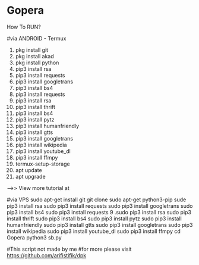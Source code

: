 # Gopera
How To RUN?

#via ANDROID - Termux
1. pkg install git
2. pkg install akad
3. pkg install python
4. pip3 install rsa
5. pip3 install requests
6. pip3 install googletrans
7. pip3 install bs4
8. pip3 install requests 
9. pip3 install rsa
10. pip3 install thrift
11. pip3 install bs4
12. pip3 install pytz
13. pip3 install humanfriendly
14. pip3 install gtts
15. pip3 install googletrans
16. pip3 install wikipedia
17. pip3 install youtube_dl
18. pip3 install ffmpy
19. termux-setup-storage
20. apt update
21. apt upgrade

-->> View more tutorial at 

#via VPS
sudo apt-get install git
git clone 
sudo apt-get python3-pip
sude pip3 install rsa
sudo pip3 install requests
sudo pip3 install googletrans
sudo pip3 install bs4
sudo pip3 install requests 9 .sudo pip3 install rsa
sudo pip3 install thrift
sudo pip3 install bs4
sudo pip3 install pytz
sudo pip3 install humanfriendly
sudo pip3 install gtts
sudo pip3 install googletrans
sudo pip3 install wikipedia
sudo pip3 install youtube_dl
sudo pip3 install ffmpy
cd Gopera
python3 sb.py

#This script not made by me
#for more please visit https://github.com/arifistifik/dpk
